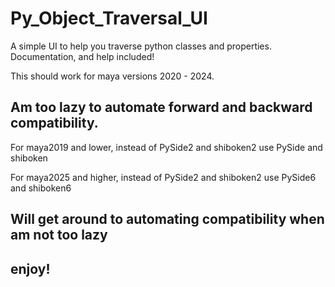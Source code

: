 # Py_Object_Traversal_UI
A simple UI to help you traverse python classes and properties. Documentation, and help included!

This should work for maya versions 2020 - 2024.

## Am too lazy to automate forward and backward compatibility.

For maya2019 and lower, instead of PySide2 and shiboken2 use PySide and shiboken

For maya2025 and higher, instead of PySide2 and shiboken2 use PySide6 and shiboken6

## Will get around to automating compatibility when am not too lazy

## enjoy!
